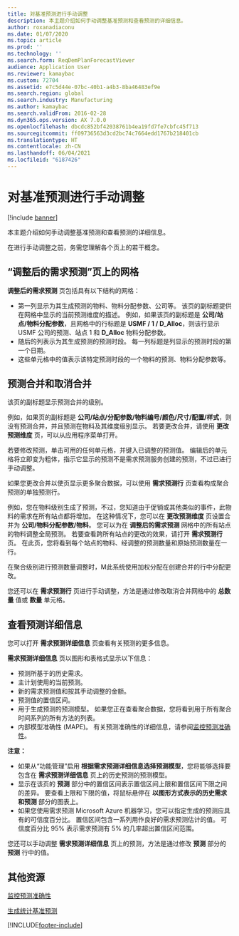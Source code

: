 ```yaml
---
title: 对基准预测进行手动调整
description: 本主题介绍如何手动调整基准预测和查看预测的详细信息。
author: roxanadiaconu
ms.date: 01/07/2020
ms.topic: article
ms.prod: ''
ms.technology: ''
ms.search.form: ReqDemPlanForecastViewer
audience: Application User
ms.reviewer: kamaybac
ms.custom: 72704
ms.assetid: e7c5d44e-07bc-40b1-a4b3-8ba46483ef9e
ms.search.region: global
ms.search.industry: Manufacturing
ms.author: kamaybac
ms.search.validFrom: 2016-02-28
ms.dyn365.ops.version: AX 7.0.0
ms.openlocfilehash: dbcdc852bf42038761b4ea19fd7fe7cbfc45f713
ms.sourcegitcommit: ff09736563d3cd2bc74c7664edd1767b218401cb
ms.translationtype: HT
ms.contentlocale: zh-CN
ms.lasthandoff: 06/04/2021
ms.locfileid: "6187426"
---
```

# <a name="make-manual-adjustments-to-the-baseline-forecast"></a>对基准预测进行手动调整

[!include [banner](../includes/banner.md)]

本主题介绍如何手动调整基准预测和查看预测的详细信息。 

在进行手动调整之前，务需您理解各个页上的若干概念。

## <a name="grid-on-the-adjusted-demand-forecast-page"></a>“调整后的需求预测”页上的网格
**调整后的需求预测** 页包括具有以下结构的网格：

-   第一列显示为其生成预测的物料、物料分配参数、公司等。 该页的副标题提供在网格中显示的当前预测维度的描述。 例如，如果该页的副标题是 **公司/站点/物料分配参数**，且网格中的行标题是 **USMF / 1 / D\_Alloc**，则该行显示 USMF 公司的预测、站点 1 和 **D\_Alloc** 物料分配参数。
-   随后的列表示为其生成预测的预测时段。 每一列标题是列显示的预测时段的第一个日期。
-   这些单元格中的值表示该特定预测时段的一个物料的预测、物料分配参数等。

## <a name="forecast-aggregation-and-de-aggregation"></a>预测合并和取消合并
该页的副标题显示预测合并的级别。 

例如，如果页的副标题是 **公司/站点/分配参数/物料编号/颜色/尺寸/配置/样式**，则没有预测合并，并且预测在物料及其维度级别显示。 若要更改合并，请使用 **更改预测维度** 页，可以从应用程序菜单打开。 

若要修改预测，单击可用的任何单元格，并键入已调整的预测值。 编辑后的单元格将立即变为粗体，指示它显示的预测不是需求预测服务创建的预测，不过已进行手动调整。 

如果您更改合并以使页显示更多聚合数据，可以使用 **需求预测行** 页查看构成聚合预测的单独预测行。 

例如，您在物料级别生成了预测，不过，您知道由于促销或其他类似的事件，此物料的需求在所有站点都将增加。 在这种情况下，您可以在 **更改预测维度** 页设置合并为 **公司/物料分配参数/物料**。 您可以为在 **调整后的需求预测** 网格中的所有站点的物料调整全局预测。 若要查看跨所有站点的更改的效果，请打开 **需求预测行** 页。 在此页，您将看到每个站点的物料、经调整的预测数量和原始预测数量在一行。 

在聚合级别进行预测数量调整时，M此系统使用加权分配在创建合并的行中分配更改。 

您还可以在 **需求预测行** 页进行手动调整，方法是通过修改取消合并网格中的 **总数量** 值或 **数量** 单元格。

## <a name="viewing-details-of-the-forecast"></a>查看预测详细信息
您可以打开 **需求预测详细信息** 页查看有关预测的更多信息。 

**需求预测详细信息** 页以图形和表格式显示以下信息：

-   预测所基于的历史需求。
-   主计划使用的当前预测。
-   新的需求预测值和按其手动调整的金额。
-   预测值的置信区间。
-   用于生成预测的预测模型。 如果您正在查看聚合数据，您将看到用于所有聚合时间系列的所有方法的列表。
-   内部模型准确性 (MAPE)。 有关预测准确性的详细信息，请参阅[监控预测准确性](monitor-forecast-accuracy.md)。

**注意：**

-   如果从“功能管理”启用 **根据需求预测详细信息选择预测模型**，您将能够选择要包含在 **需求预测详细信息** 页上的历史预测的预测模型。
-   显示在该页的 **预测** 部分中的置信区间表示置信区间上限和置信区间下限之间的差异。 要查看上限和下限的值，将鼠标悬停在 **以图形方式表示的历史需求和预测** 部分的图表上。
-   如果您使用需求预测 Microsoft Azure 机器学习，您可以指定生成的预测应具有的可信度百分比。 置信区间包含一系列用作良好的需求预测估计的值。 可信度百分比 95% 表示需求预测有 5% 的几率超出置信区间范围。

您还可以手动调整 **需求预测详细信息** 页上的预测，方法是通过修改 **预测** 部分的 **预测** 行中的值。

## <a name="additional-resources"></a>其他资源

[监控预测准确性](monitor-forecast-accuracy.md)

[生成统计基准预测](generate-statistical-baseline-forecast.md)





[!INCLUDE[footer-include](../../includes/footer-banner.md)]